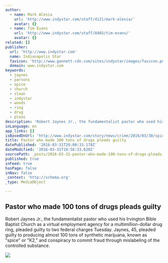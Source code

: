 ```yaml
---
author:
  - name: Mark Alesia
    url: 'http://www.indystar.com/staff/4121/mark-alesia/'
    avatar: {}
  - name: Tim Evans
    url: 'http://www.indystar.com/staff/8465/tim-evans/'
    avatar: {}
related: []
publisher:
  url: 'http://www.indystar.com'
  name: Indianapolis Star
  favicon: 'http://www.gannett-cdn.com/sites/indystar/images/favicon.png'
  domain: www.indystar.com
keywords:
  - jaynes
  - parsons
  - spice
  - church
  - sloan
  - indystar
  - woods
  - ring
  - drug
  - pleas
description: 'Robert Jaynes Jr., the fundamentalist pastor who used his Irvington Bible Baptist Church as a virtual employment agency for a multimillion-dollar drug ring, pleaded guilty to two federal charges Tuesday. Jaynes, 45, pleaded guilty to producing almost 100 tons of synthetic marijuana, known as "spice" or "K2," and conspiracy to commit fraud through mislabeling of the controlled substance.'
inLanguage: en
app_links: []
isBasedOnUrl: 'http://www.indystar.com/story/news/crime/2016/03/30/spice-synthetic-marijuana-russell-taylor/82337548/'
title: Pastor who made 100 tons of drugs pleads guilty
datePublished: '2016-03-31T20:00:33.178Z'
dateModified: '2016-03-31T19:58:33.620Z'
sourcePath: _posts/2016-03-31-pastor-who-made-100-tons-of-drugs-pleads-guilty.md
published: true
inFeed: true
hasPage: false
inNav: false
_context: 'http://schema.org'
_type: MediaObject

---
```

<article style=""><h1>Pastor who made 100 tons of drugs pleads guilty</h1><p>Robert Jaynes Jr., the fundamentalist pastor who used his Irvington Bible Baptist Church as a virtual employment agency for a multimillion-dollar drug ring, pleaded guilty to two federal charges Tuesday. Jaynes, 45, pleaded guilty to producing almost 100 tons of synthetic marijuana, known as "spice" or "K2," and conspiracy to commit fraud through mislabeling of the controlled substance.</p><img src="http://www.gannett-cdn.com/-mm-/1f9e47ee46e8b98dbf7fbe192a6d6612c9b672d2/c=0-587-2352-1916&amp;r=x633&amp;c=1200x630/local/-/media/2016/03/28/INGroup/Indianapolis/635947591226703551-Jaynes-coming-out-of-church.jpg" /></article>